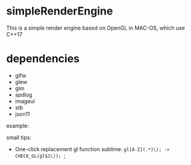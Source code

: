 # simpleRenderEngine
This is a simple render engine based on OpenGL in MAC-OS, which use C++17

# dependencies
* glfw
* glew
* glm
* spdlog
* imageui
* stb
* json11

example:

small tips:
* One-click replacement gl function
sublime: `gl[A-Z](.*)\); -> CHECK_GL(gl$1\)); `;